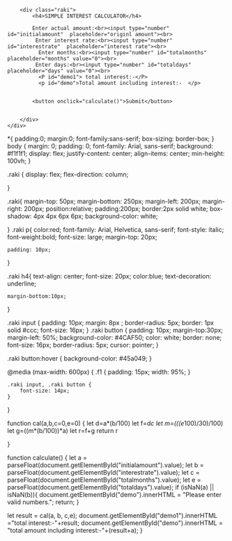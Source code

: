<!DOCTYPE html>
<html lang="en">
<head>
    <meta charset="UTF-8">
    <meta name="viewport" content="width=device-width, initial-scale=1.0">
    <title>calcultor</title>
    <link rel="stylesheet" href="calculator.css">
     <script src="index4.js"async></script>
</head>
<body>
    <div class="f1">
        
        
        <div class="raki">
            <h4>SIMPLE INTEREST CALCULATOR</h4>
            
            Enter actual amount:<br><input type="number" id="initialamount"  placeholder="originl amount"><br>
             Enter interest rate:<br><input type="number" id="interestrate"  placeholder="interest rate"><br>
              Enter months:<br><input type="number" id="totalmonths"  placeholder="months" value="0"><br>
             Enter days:<br><input type="number" id="totaldays"     placeholder="days" value="0"><br>
              <P id="demo1"> total interest:-</P>
              <p id="demo">Total amount including interest:-  </p>
             
            
            <button onclick="calculate()">Submit</button>
            

        </div>
    </div>
</body>
</html>
*{
    padding:0;
    margin:0;
    font-family:sans-serif;
    box-sizing: border-box;
}
body {
    margin: 0;
    padding: 0;
    font-family: Arial, sans-serif;
    background: #f1f1f1;
    display: flex;
    justify-content: center;
    align-items: center;
    min-height: 100vh;
}


.raki {
    display: flex;
    flex-direction: column; 

}
  

 

.raki{
    margin-top: 50px;
    margin-bottom: 250px;
    margin-left: 200px;
    margin-right: 200px;
    position:relative;
    padding:200px;
    border:2px solid white;
    box-shadow: 4px 4px 6px 6px;
    background-color: white;
    
}
.raki p{
    color:red;
    font-family: Arial, Helvetica, sans-serif;
    font-style: italic;
    font-weight:bold;
    font-size: large;
    margin-top: 20px;
    
    padding: 10px;
}



    

.raki h4{
    text-align: center;
    font-size: 20px;
    color:blue;
    text-decoration: underline;
    
    margin-bottom:10px;
}

.raki input {
    padding: 10px;
    margin: 8px ;
    border-radius: 5px;
    border: 1px solid #ccc;
    font-size: 16px;
}
.raki button {
    padding: 10px;
    margin-top:30px;
    margin-left: 50%;
    background-color: #4CAF50;
    color: white;
    border: none;
    font-size: 16px;
    border-radius: 5px;
    cursor: pointer;
}

.raki button:hover {
    background-color: #45a049;
}

@media (max-width: 600px) {
    .f1 {
        padding: 15px;
        width: 95%;
    }

    .raki input, .raki button {
        font-size: 14px;
    }
}

function cal(a,b,c=0,e=0)
{
   let d=a*(b/100)
   let f=d*c
   let m=(((e*100)/30)/100)
   let g=((m*(b/100))*a)
   let r=f+g
   return r
   
}

function calculate() {
    let a = parseFloat(document.getElementById("initialamount").value);
    let b = parseFloat(document.getElementById("interestrate").value);
    let c = parseFloat(document.getElementById("totalmonths").value);
    let e = parseFloat(document.getElementById("totaldays").value);
    if (isNaN(a) || isNaN(b)){
        document.getElementById("demo").innerHTML = "Please enter valid numbers.";
        return;
    }

 let result = cal(a, b, c,e);
    document.getElementById("demo1").innerHTML ="total interest:-"+result;
    document.getElementById("demo").innerHTML = "total amount including interest:-"+(result+a);
}
